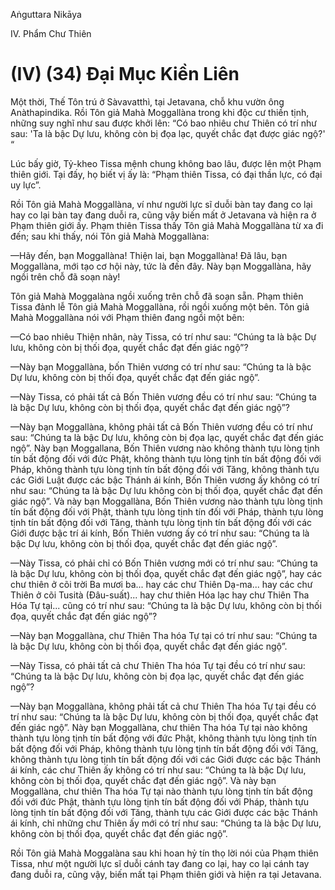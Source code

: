 Aṅguttara Nikāya

IV. Phẩm Chư Thiên

# (IV) (34) Ðại Mục Kiền Liên

Một thời, Thế Tôn trú ở Sàvavatthì, tại Jetavana, chỗ khu vườn ông Anàthapindika. Rồi Tôn giả Mahà Moggallàna trong khi độc cư thiền tịnh, những suy nghĩ như sau được khởi lên: “Có bao nhiêu chư Thiên có trí như sau: 'Ta là bậc Dự lưu, không còn bị đọa lạc, quyết chắc đạt được giác ngộ?' “

Lúc bấy giờ, Tỷ-kheo Tissa mệnh chung không bao lâu, được lên một Phạm thiên giới. Tại đấy, họ biết vị ấy là: “Phạm thiên Tissa, có đại thần lực, có đại uy lực”.

Rồi Tôn giả Mahà Moggallàna, ví như người lực sĩ duỗi bàn tay đang co lại hay co lại bàn tay đang duỗi ra, cũng vậy biến mất ở Jetavana và hiện ra ở Phạm thiên giới ấy. Phạm thiên Tissa thấy Tôn giả Mahà Moggallàna từ xa đi đến; sau khi thấy, nói Tôn giả Mahà Moggallàna:

—Hãy đến, bạn Moggallàna! Thiện lai, bạn Moggallàna! Ðã lâu, bạn Moggallàna, mới tạo cơ hội này, tức là đến đây. Này bạn Moggallàna, hãy ngồi trên chỗ đã soạn này!

Tôn giả Mahà Moggalàna ngồi xuống trên chỗ đã soạn sẵn. Phạm thiên Tissa đảnh lễ Tôn giả Mahà Moggallàna, rồi ngồi xuống một bên. Tôn giả Mahà Moggallàna nói với Phạm thiên đang ngồi một bên:

—Có bao nhiêu Thiện nhân, này Tissa, có trí như sau: “Chúng ta là bậc Dự lưu, không còn bị thối đọa, quyết chắc đạt đến giác ngộ”?

—Này bạn Moggallàna, bốn Thiên vương có trí như sau: “Chúng ta là bậc Dự lưu, không còn bị thối đọa, quyết chắc đạt đến giác ngộ”.

—Này Tissa, có phải tất cả Bốn Thiên vương đều có trí như sau: “Chúng ta là bậc Dự lưu, không còn bị thối đọa, quyết chắc đạt đến giác ngộ”?

—Này bạn Moggallàna, không phải tất cả Bốn Thiên vương đều có trí như sau: “Chúng ta là bậc Dự lưu, không còn bị đọa lạc, quyết chắc đạt đến giác ngộ”. Này bạn Moggallana, Bốn Thiên vương nào không thành tựu lòng tịnh tín bất động đối với đức Phật, không thành tựu lòng tịnh tín bất động đối với Pháp, không thành tựu lòng tịnh tín bất động đối với Tăng, không thành tựu các Giới Luật được các bậc Thánh ái kính, Bốn Thiên vương ấy không có trí như sau: “Chúng ta là bậc Dự lưu không còn bị thối đọa, quyết chắc đạt đến giác ngộ”. Và này bạn Moggallàna, Bốn Thiên vương nào thành tựu lòng tịnh tín bất động đối với Phật, thành tựu lòng tịnh tín đối với Pháp, thành tựu lòng tịnh tín bất động đối với Tăng, thành tựu lòng tịnh tín bất động đối với các Giới được bậc trí ái kính, Bốn Thiên vương ấy có trí như sau: “Chúng ta là bậc Dự lưu, không còn bị thối đọa, quyết chắc đạt đến giác ngộ”.

—Này Tissa, có phải chỉ có Bốn Thiên vương mới có trí như sau: “Chúng ta là bậc Dự lưu, không còn bị thối đọa, quyết chắc đạt đến giác ngộ”, hay các chư thiên ở cõi trời Ba mươi ba... hay các chư Thiên Dạ-ma... hay các chư Thiên ở cõi Tusità (Ðâu-suất)... hay chư thiên Hóa lạc hay chư Thiên Tha Hóa Tự tại... cũng có trí như sau: “Chúng ta là bậc Dự lưu, không còn bị thối đọa, quyết chắc đạt đến giác ngộ”?

—Này bạn Moggallàna, chư Thiên Tha hóa Tự tại có trí như sau: “Chúng ta là bậc Dự lưu, không còn bị thối đọa, quyết chắc đạt đến giác ngộ”.

—Này Tissa, có phải tất cả chư Thiên Tha hóa Tự tại đều có trí như sau: “Chúng ta là bậc Dự lưu, không còn bị đọa lạc, quyết chắc đạt đến giác ngộ”?

—Này bạn Moggallàna, không phải tất cả chư Thiên Tha hóa Tự tại đều có trí như sau: “Chúng ta là bậc Dự lưu, không còn bị thối đọa, quyết chắc đạt đến giác ngộ”. Này bạn Moggallàna, chư thiên Tha hóa Tự tại nào không thành tựu lòng tịnh tín bất động với đức Phật, không thành tựu lòng tịnh tín bất động đối với Pháp, không thành tựu lòng tịnh tín bất động đối với Tăng, không thành tựu lòng tịnh tín bất động đối với các Giới được các bậc Thánh ái kính, các chư Thiên ấy không có trí như sau: “Chúng ta là bậc Dự lưu, không còn bị thối đọa, quyết chắc đạt đến giác ngộ”. Và này bạn Moggallàna, chư thiên Tha hóa Tự tại nào thành tựu lòng tịnh tín bất động đối với đức Phật, thành tựu lòng tịnh tín bất động đối với Pháp, thành tựu lòng tịnh tín bất động đối với Tăng, thành tựu các Giới được các bậc Thánh ái kính, chỉ những chư Thiên ấy mới có trí như sau: “Chúng ta là bậc Dự lưu, không còn bị thối đọa, quyết chắc đạt đến giác ngộ”.

Rồi Tôn giả Mahà Moggalàna sau khi hoan hỷ tín thọ lời nói của Phạm thiên Tissa, như một người lực sĩ duỗi cánh tay đang co lại, hay co lại cánh tay đang duỗi ra, cũng vậy, biến mất tại Phạm thiên giới và hiện ra tại Jetavana.

